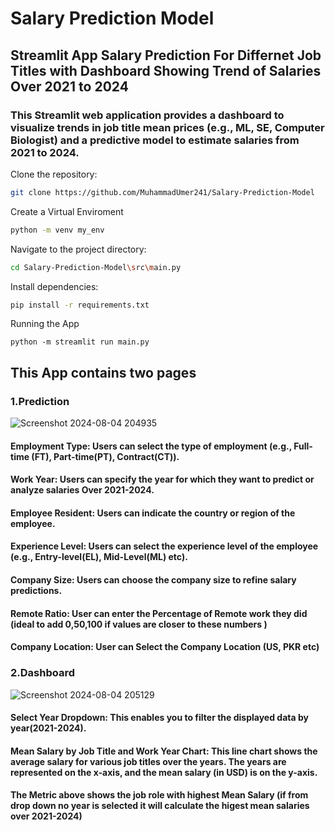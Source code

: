 # Salary Prediction Model
 ## Streamlit App Salary Prediction For Differnet Job Titles with Dashboard Showing Trend of Salaries Over 2021 to 2024
### This Streamlit web application provides a dashboard to visualize trends in job title mean prices (e.g., ML, SE, Computer Biologist) and a predictive model to estimate salaries from 2021 to 2024.

Clone the repository:
```bash
git clone https://github.com/MuhammadUmer241/Salary-Prediction-Model
```
Create a Virtual Enviroment
```bash
python -m venv my_env
```
Navigate to the project directory:
```Bash
cd Salary-Prediction-Model\src\main.py
```
Install dependencies:
```bash
pip install -r requirements.txt
```
Running the App
```commandline
python -m streamlit run main.py
```

## This App contains two pages 
### 1.Prediction


![Screenshot 2024-08-04 204935](https://github.com/user-attachments/assets/671e9aa1-08b5-4650-90c8-6b561b6059dc)
#### Employment Type: Users can select the type of employment (e.g., Full-time (FT), Part-time(PT), Contract(CT)).
#### Work Year: Users can specify the year for which they want to predict or analyze salaries Over 2021-2024.
#### Employee Resident: Users can indicate the country or region of the employee.
#### Experience Level: Users can select the experience level of the employee (e.g., Entry-level(EL), Mid-Level(ML) etc).
#### Company Size: Users can choose the company size to refine salary predictions.
#### Remote Ratio: User can enter the Percentage of Remote work they did (ideal to add 0,50,100 if values are closer to these numbers ) 
#### Company Location: User can Select the Company Location (US, PKR etc)

### 2.Dashboard
![Screenshot 2024-08-04 205129](https://github.com/user-attachments/assets/0d4ba59b-e2a0-46e1-b6e4-808c85554e5d)
#### Select Year Dropdown: This enables you to filter the displayed data by year(2021-2024).
#### Mean Salary by Job Title and Work Year Chart: This line chart shows the average salary for various job titles over the years. The years are represented on the x-axis, and the mean salary (in USD) is on the y-axis.
#### The Metric above shows the job role with highest Mean Salary (if from drop down no year is selected it will calculate the higest mean salaries over 2021-2024)




